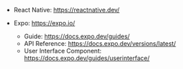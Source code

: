 - React Native: https://reactnative.dev/

- Expo: https://expo.io/
  - Guide: https://docs.expo.dev/guides/
  - API Reference: https://docs.expo.dev/versions/latest/
  - User Interface Component: https://docs.expo.dev/guides/userinterface/
